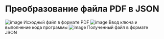 # Преобразование файла PDF в JSON 
![image](https://user-images.githubusercontent.com/86486142/162218216-897a62ef-9ac1-4a53-bd7e-86e3b8fd0690.png)
Исходный файл в формате PDF
![image](https://user-images.githubusercontent.com/86486142/162634384-4124a555-951c-4994-aafc-d0891c3a6e85.png)
Ввод ключа и выполнение кода программы
![image](https://user-images.githubusercontent.com/86486142/162218397-869bbfd4-e6f4-4bf7-9c51-b073847649e6.png)
Полученный файл в формате JSON
